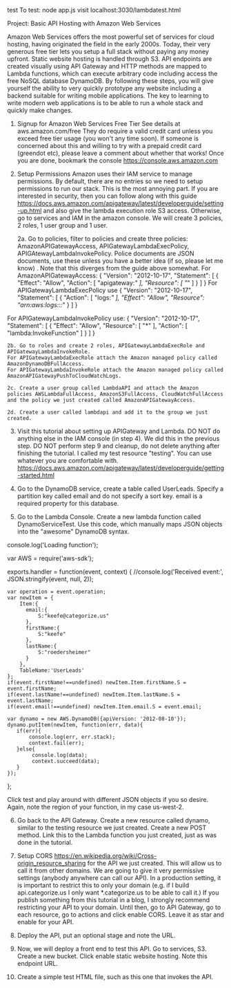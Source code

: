 test
To test:
node app.js
visit localhost:3030/lambdatest.html

Project: Basic API Hosting with Amazon Web Services

Amazon Web Services offers the most powerful set of services for cloud hosting, having originated the field in the early 2000s. Today, their very generous free tier lets you setup a full stack without paying any money upfront. Static website hosting is handled through S3. API endpoints are created visually using API Gateway and HTTP methods are mapped to Lambda functions, which can execute arbitrary code including access the free NoSQL database DynamoDB. By following these steps, you will give yourself the ability to very quickly prototype any website including a backend suitable for writing mobile applications. The key to learning to write modern web applications is to be able to run a whole stack and quickly make changes. 

1. Signup for Amazon Web Services Free Tier 
See details at aws.amazon.com/free They do require a valid credit card unless you exceed free tier usage (you won't any time soon).
If someone is concerned about this and willing to try with a prepaid credit card (greendot etc), please leave a comment about whether that works!
Once you are done, bookmark the console https://console.aws.amazon.com

2. Setup Permissions
Amazon uses their IAM service to manage permissions. By default, there are no entries so we need to setup permissions to run our stack. This is the most annoying part. If you are interested in security, then you can follow along with this guide https://docs.aws.amazon.com/apigateway/latest/developerguide/setting-up.html and also give the lambda execution role S3 access. Otherwise, go to services and IAM in the amazon console. We will create 3 policies, 2 roles, 1 user group and 1 user. 

	2a. Go to policies, filter to policies and create three policies: AmazonAPIGatewayAccess, APIGatewayLambdaExecPolicy, APIGAtewayLambdaInvokePolicy. Police documents are JSON documents, use these unless you have a better idea (if so, please let me know) . Note that this diverges from the guide above somewhat.
For AmazonAPIGatewayAccess:
{
    "Version": "2012-10-17",
    "Statement": [
        {
            "Effect": "Allow",
            "Action": [
                "apigateway:*"
            ],
            "Resource": [
                "*"
            ]
        }
    ]
}
For APIGatewayLambdaExecPolicy use
{
    "Version": "2012-10-17",
    "Statement": [
        {
            "Action": [
                "logs:*"
            ],
            "Effect": "Allow",
            "Resource": "arn:aws:logs:*:*:*"
        }
    ]
}

For APIGatewayLambdaInvokePolicy use:
{
    "Version": "2012-10-17",
    "Statement": [
        {
            "Effect": "Allow",
            "Resource": [
                "*"
            ],
            "Action": [
                "lambda:InvokeFunction"
            ]
        }
    ]
}

	2b. Go to roles and create 2 roles, APIGatewayLambdaExecRole and APIGatewayLambdaInvokeRole.
	For APIGatewayLambdaExecRole attach the Amazon managed policy called AmazonDynamoDBFullAccess.
	For APIGatewayLambdaInvokeRole attach the Amazon managed policy called AmazonAPIGatewayPushToCloudWatchLogs. 

	2c. Create a user group called LambdaAPI and attach the Amazon policies AWSLambdaFullAccess, AmazonS3FullAccess, CloudWatchFullAccess and the policy we just created called AmazonAPIGatewayAccess. 

	2d. Create a user called lambdapi and add it to the group we just created. 

3. Visit this tutorial about setting up APIGateway and Lambda. DO NOT do anything else in the IAM console (in step 4). We did this in the previous step. DO NOT perform step 9 and cleanup, do not delete anything after finishing the tutorial. I called my test resource "testing". You can use whatever you are comfortable with. 
https://docs.aws.amazon.com/apigateway/latest/developerguide/getting-started.html

4. Go to the DynamoDB service, create a table called UserLeads. Specify a partition key called email and do not specify a sort key. email is a required property for this database. 

5. Go to the Lambda Console. Create a new lambda function called DynamoServiceTest. 
Use this code, which manually maps JSON objects into the "awesome" DynamoDB syntax. 

console.log('Loading function');

var AWS = require('aws-sdk');

exports.handler = function(event, context) {
    //console.log('Received event:', JSON.stringify(event, null, 2));

    var operation = event.operation;
    var newItem = {
        Item:{
          email:{
              S:"keefe@categorize.us"
          },
          firstName:{
              S:"keefe"
          },
          lastName:{
              S:"roedersheimer"
          }
        },
        TableName:'UserLeads'
    };
    if(event.firstName!==undefined) newItem.Item.firstName.S = event.firstName;
    if(event.lastName!==undefined) newItem.Item.lastName.S = event.lastName;
    if(event.email!==undefined) newItem.Item.email.S = event.email;
    
    var dynamo = new AWS.DynamoDB({apiVersion: '2012-08-10'});
    dynamo.putItem(newItem, function(err, data){
       if(err){
           console.log(err, err.stack);
           context.fail(err);
       }else{
            console.log(data);
            context.succeed(data);
       }
    });
};

Click test and play around with different JSON objects if you so desire. Again, note the region of your function, in my case us-west-2.

6. Go back to the API Gateway. Create a new resource called dynamo, similar to the testing resource we just created. Create a new POST method. Link this to the Lambda function you just created, just as was done in the tutorial. 

7. Setup CORS https://en.wikipedia.org/wiki/Cross-origin_resource_sharing for the API we just created. This will allow us to call it from other domains. We are going to give it very permissive settings (anybody anywhere can call our API). In a production setting, it is important to restrict this to only your domain (e.g. if I build api.categorize.us I only want *.categorize.us to be able to call it.) If you publish something from this tutorial in a blog, I strongly recommend restricting your API to your domain. Until then, go to API Gateway, go to each resource, go to actions and click enable CORS. Leave it as star and enable for your API. 

8. Deploy the API, put an optional stage and note the URL. 

7. Now, we will deploy a front end to test this API. Go to services, S3. Create a new bucket. Click enable static website hosting. Note this endpoint URL. 

8. Create a simple test HTML file, such as this one that invokes the API.
<html>
	<head>
		<script
			  src="https://code.jquery.com/jquery-2.2.2.js"
			  integrity="sha256-4/zUCqiq0kqxhZIyp4G0Gk+AOtCJsY1TA00k5ClsZYE="
			  crossorigin="anonymous"></script>
		<script type="text/javascript">
			$(document).ready(function(){
				$("#btnHello").click(function(){
					var first = $("#txtHello").val();
					request = {
						firstName:first,
						lastName:first
					};
					$.post("https://nwsxpja3zd.execute-api.us-west-2.amazonaws.com/cors/testing", JSON.stringify(request)).done(function(data){
						$("#divResults").append("<p>"+data.Hello+"</p>");
					});
				});
				$("#btnSubmit").click(function(){
					var data = {};
					data.firstName = $("#txtFirstName").val();
					data.lastName = $("#txtLastName").val();
					data.email = $("#txtEmail").val();
					$.post("https://nwsxpja3zd.execute-api.us-west-2.amazonaws.com/cors/dynamo", JSON.stringify(data)).done(function(data){
						$("#divResults").append("<p> Request Done"+JSON.stringify(data)+"</p>");
					});
				});			
			});

		</script>
	</head>

	<body>
		<div id="divResults"/>
		<input type="text" id="txtHello" width=200><input type="button" id="btnHello" value="Hello"/><br/>
		Email <input type="text" id="txtEmail" width=200><br/>
		First Name <input type="text" id="txtFirstName" width=200><br/>
		Last Name<input type="text" id="txtLastName" width=200><br/>
		<input type="button" id="btnSubmit" value="Contact Me!"/>
	</body>

</html>

9. Upload file to the S3 bucket and check that http://endpoint/file.html works. Once you submit, you should be able to navigate back to dynamodb and see the entries in the database. 

10. Go to services, click CloudFront. Create a new distribution and enter the alternative CNAME as the one that will be used in your DNS, e.g. katie.categorize.us. 

11. Create a new origin, attach it to the S3 bucket that you just created. 

12. Under behaviors, customize object caching and set the TTL (time to live) as 60s, so that you can see changes quickly. In a production deployment, this will be higher. 

13. Visit your DNS host (e.g. dyn.com) and create a CNAME record matching the cloudfront record. You're done!


